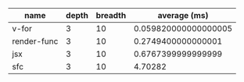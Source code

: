| name        | depth | breadth | average (ms)         |
| ----------- | ----- | ------- | -------------------- |
| v-for       | 3     | 10      | 0.059820000000000005 |
| render-func | 3     | 10      | 0.2749400000000001   |
| jsx         | 3     | 10      | 0.6767399999999999   |
| sfc         | 3     | 10      | 4.70282              |